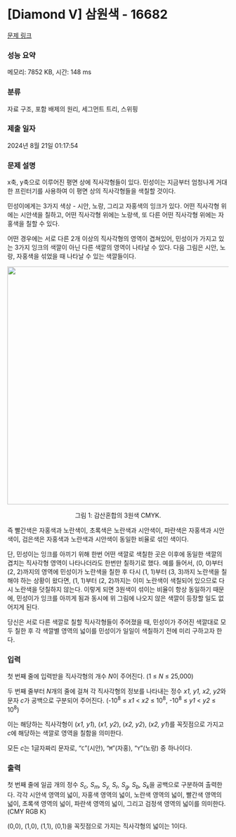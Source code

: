 # [Diamond V] 삼원색 - 16682 

[문제 링크](https://www.acmicpc.net/problem/16682) 

### 성능 요약

메모리: 7852 KB, 시간: 148 ms

### 분류

자료 구조, 포함 배제의 원리, 세그먼트 트리, 스위핑

### 제출 일자

2024년 8월 21일 01:17:54

### 문제 설명

<p>x축, y축으로 이루어진 평면 상에 직사각형들이 있다. 민성이는 지금부터 엄청나게 거대한 프린터기를 사용하여 이 평면 상의 직사각형들을 색칠할 것이다.</p>

<p>민성이에게는 3가지 색상 - 시안, 노랑, 그리고 자홍색의 잉크가 있다. 어떤 직사각형 위에는 시안색을 칠하고, 어떤 직사각형 위에는 노랑색, 또 다른 어떤 직사각형 위에는 자홍색을 칠할 수 있다.</p>

<p>어떤 경우에는 서로 다른 2개 이상의 직사각형의 영역이 겹쳐있어, 민성이가 가지고 있는 3가지 잉크의 색깔이 아닌 다른 색깔의 영역이 나타날 수 있다. 다음 그림은 시안, 노랑, 자홍색을 섞었을 때 나타날 수 있는 색깔들이다.</p>

<p style="text-align: center;"><img alt="" src="https://upload.acmicpc.net/d70b979b-3d34-41b9-9ff1-ac9a883796df/-/preview/" style="height: 540px; width: 540px;"><br>
 </p>

<p style="text-align: center;">그림 1: 감산혼합의 3원색 CMYK.</p>

<p style="text-align: center;"> </p>

<p>즉 빨간색은 자홍색과 노란색이, 초록색은 노란색과 시안색이, 파란색은 자홍색과 시안색이, 검은색은 자홍색과 노란색과 시안색이 동일한 비율로 섞인 색이다.</p>

<p>단, 민성이는 잉크를 아끼기 위해 한번 어떤 색깔로 색칠한 곳은 이후에 동일한 색깔의 겹치는 직사각형 영역이 나타나더라도 한번만 칠하기로 했다. 예를 들어서, (0, 0)부터 (2, 2)까지의 영역에 민성이가 노란색을 칠한 후 다시 (1, 1)부터 (3, 3)까지 노란색을 칠해야 하는 상황이 왔다면, (1, 1)부터 (2, 2)까지는 이미 노란색이 색칠되어 있으므로 다시 노란색을 덧칠하지 않는다. 이렇게 되면 3원색이 섞이는 비율이 항상 동일하기 때문에, 민성이가 잉크를 아끼게 됨과 동시에 위 그림에 나오지 않은 색깔이 등장할 일도 없어지게 된다.</p>

<p>당신은 서로 다른 색깔로 칠할 직사각형들이 주어졌을 때, 민성이가 주어진 색깔대로 모두 칠한 후 각 색깔별 영역의 넓이를 민성이가 일일이 색칠하기 전에 미리 구하고자 한다.</p>

### 입력 

 <p>첫 번째 줄에 입력받을 직사각형의 개수 <em>N</em>이 주어진다. (1 ≤ <em>N</em> ≤ 25,000)</p>

<p>두 번째 줄부터 <em>N</em>개의 줄에 걸쳐 각 직사각형의 정보를 나타내는 정수 <em>x1, y1, x2, y2</em>와<em> </em>문자<em> c</em>가 공백으로 구분되어 주어진다. (-10<sup>8</sup> ≤ <em>x1</em> < <em>x2</em> ≤ 10<sup>8</sup>, -10<sup>8</sup> ≤ <em>y1</em> < <em>y2</em> ≤ 10<sup>8</sup>)</p>

<p>이는 해당하는 직사각형이 (<em>x1, y1</em>), (<em>x1, y2</em>), (<em>x2, y2</em>), (<em>x2, y1</em>)를 꼭짓점으로 가지고 <em>c</em>에 해당하는 색깔로 영역을 칠함을 의미한다.</p>

<p>모든 <em>c</em>는 1글자짜리 문자로, “<code>C</code>”(시안), “<code>M</code>”(자홍), “<code>Y</code>”(노랑) 중 하나이다.</p>

### 출력 

 <p>첫 번째 줄에 일곱 개의 정수 <em>S<sub>c</sub>, S<sub>m</sub>, S<sub>y,</sub> S<sub>r</sub>, S<sub>g</sub>, S<sub>b</sub>, S<sub>k</sub></em>을 공백으로 구분하여 출력한다. 각각 시안색 영역의 넓이, 자홍색 영역의 넓이, 노란색 영역의 넓이, 빨간색 영역의 넓이, 초록색 영역의 넓이, 파란색 영역의 넓이, 그리고 검정색 영역의 넓이를 의미한다. (CMY RGB K)</p>

<p>(0,0), (1,0), (1,1), (0,1)을 꼭짓점으로 가지는 직사각형의 넓이는 1이다.</p>

